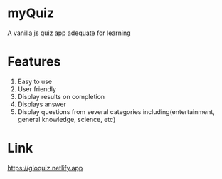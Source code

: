 # myQuiz
A vanilla js quiz app adequate for learning

# Features
1. Easy to use
2. User friendly
3. Display results on completion
4. Displays answer
5. Display questions from several categories including(entertainment, general knowledge, science, etc)

# Link
https://gloquiz.netlify.app

